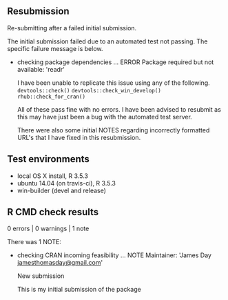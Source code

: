 ## Resubmission
Re-submitting after a failed initial submission.

The initial submission failed due to an automated test not passing. The specific failure message is below.
* checking package dependencies ... ERROR
  Package required but not available: 'readr'

  I have been unable to replicate this issue using any of the following. 
  `devtools::check()`
  `devtools::check_win_develop()`
  `rhub::check_for_cran()`

  All of these pass fine with no errors. I have been advised to resubmit as this may have just been a bug with the automated test server. 
  
  There were also some initial NOTES regarding incorrectly formatted URL's that I have fixed in this resubmission. 

## Test environments
* local OS X install, R 3.5.3
* ubuntu 14.04 (on travis-ci), R 3.5.3
* win-builder (devel and release)

## R CMD check results

0 errors | 0 warnings | 1 note

There was 1 NOTE:
* checking CRAN incoming feasibility ... NOTE
  Maintainer: 'James Day <jamesthomasday@gmail.com>'

  New submission
  
  This is my initial submission of the package
